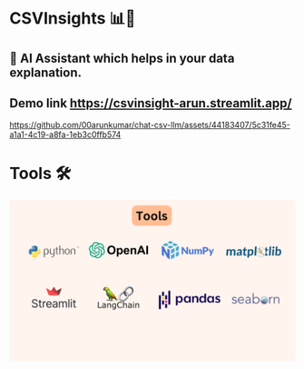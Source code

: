 # CSVInsights 📊🤖

## 🥰 AI Assistant which helps in your data explanation.
## Demo link https://csvinsight-arun.streamlit.app/


https://github.com/00arunkumar/chat-csv-llm/assets/44183407/5c31fe45-a1a1-4c19-a8fa-1eb3c0ffb574

# Tools 🛠️

<img src="https://github.com/00arunkumar/chat-csv-llm/blob/main/tools-img.png">

